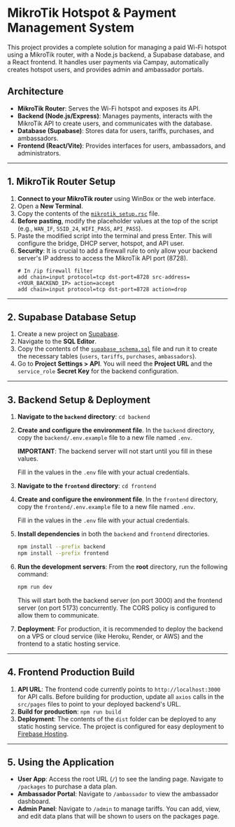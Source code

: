 # MikroTik Hotspot & Payment Management System

This project provides a complete solution for managing a paid Wi-Fi hotspot using a MikroTik router, with a Node.js backend, a Supabase database, and a React frontend. It handles user payments via Campay, automatically creates hotspot users, and provides admin and ambassador portals.

## Architecture

- **MikroTik Router**: Serves the Wi-Fi hotspot and exposes its API.
- **Backend (Node.js/Express)**: Manages payments, interacts with the MikroTik API to create users, and communicates with the database.
- **Database (Supabase)**: Stores data for users, tariffs, purchases, and ambassadors.
- **Frontend (React/Vite)**: Provides interfaces for users, ambassadors, and administrators.

---

## 1. MikroTik Router Setup

1.  **Connect to your MikroTik router** using WinBox or the web interface.
2.  Open a **New Terminal**.
3.  Copy the contents of the [`mikrotik_setup.rsc`](./mikrotik_setup.rsc:1) file.
4.  **Before pasting**, modify the placeholder values at the top of the script (e.g., `WAN_IF`, `SSID_24`, `WIFI_PASS`, `API_PASS`).
5.  Paste the modified script into the terminal and press Enter. This will configure the bridge, DHCP server, hotspot, and API user.
6.  **Security**: It is crucial to add a firewall rule to only allow your backend server's IP address to access the MikroTik API port (8728).
    ```rsc
    # In /ip firewall filter
    add chain=input protocol=tcp dst-port=8728 src-address=<YOUR_BACKEND_IP> action=accept
    add chain=input protocol=tcp dst-port=8728 action=drop
    ```

---

## 2. Supabase Database Setup

1.  Create a new project on [Supabase](https://supabase.com/).
2.  Navigate to the **SQL Editor**.
3.  Copy the contents of the [`supabase_schema.sql`](./supabase_schema.sql:1) file and run it to create the necessary tables (`users`, `tariffs`, `purchases`, `ambassadors`).
4.  Go to **Project Settings > API**. You will need the **Project URL** and the `service_role` **Secret Key** for the backend configuration.

---

## 3. Backend Setup & Deployment

1.  **Navigate to the `backend` directory**: `cd backend`
2.  **Create and configure the environment file**. In the `backend` directory, copy the `backend/.env.example` file to a new file named `.env`.
    
    **IMPORTANT**: The backend server will not start until you fill in these values.
    
    Fill in the values in the `.env` file with your actual credentials.

3.  **Navigate to the `frontend` directory**: `cd frontend`
4.  **Create and configure the environment file**. In the `frontend` directory, copy the `frontend/.env.example` file to a new file named `.env`.
    
    Fill in the values in the `.env` file with your actual credentials.
3.  **Install dependencies** in both the `backend` and `frontend` directories.
    ```bash
    npm install --prefix backend
    npm install --prefix frontend
    ```
4.  **Run the development servers**: From the **root** directory, run the following command:
    ```bash
    npm run dev
    ```
    This will start both the backend server (on port 3000) and the frontend server (on port 5173) concurrently. The CORS policy is configured to allow them to communicate.

5.  **Deployment**: For production, it is recommended to deploy the backend on a VPS or cloud service (like Heroku, Render, or AWS) and the frontend to a static hosting service.

---

## 4. Frontend Production Build

1.  **API URL**: The frontend code currently points to `http://localhost:3000` for API calls. Before building for production, update all `axios` calls in the `src/pages` files to point to your deployed backend's URL.
5.  **Build for production**: `npm run build`
6.  **Deployment**: The contents of the `dist` folder can be deployed to any static hosting service. The project is configured for easy deployment to [Firebase Hosting](https://firebase.google.com/docs/hosting).

---

## 5. Using the Application

-   **User App**: Access the root URL (`/`) to see the landing page. Navigate to `/packages` to purchase a data plan.
-   **Ambassador Portal**: Navigate to `/ambassador` to view the ambassador dashboard.
-   **Admin Panel**: Navigate to `/admin` to manage tariffs. You can add, view, and edit data plans that will be shown to users on the packages page.